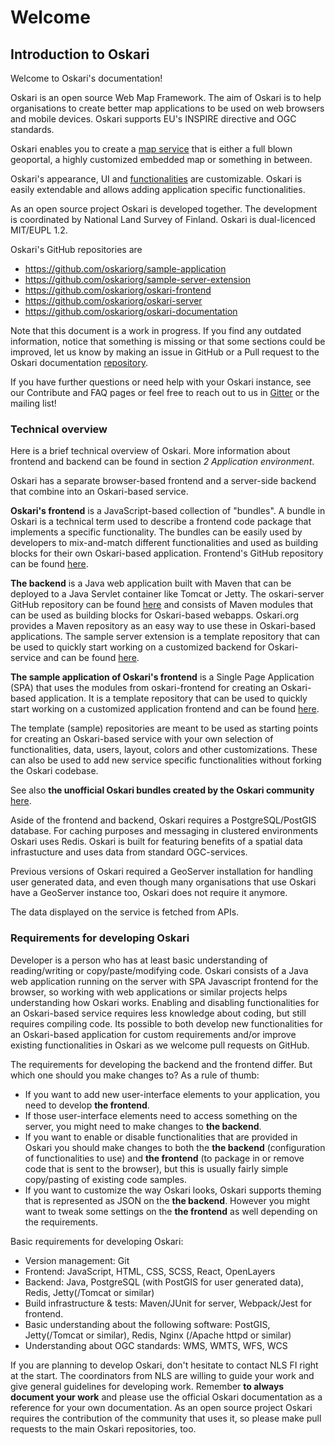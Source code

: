 # Welcome

## Introduction to Oskari

Welcome to Oskari's documentation!

Oskari is an open source Web Map Framework. The aim of Oskari is to help organisations to create better map applications to be used on web browsers and mobile devices. Oskari supports EU's INSPIRE directive and OGC standards.

Oskari enables you to create a [map service](https://oskari.org/discover/use-cases) that is either a full blown geoportal, a highly customized embedded map or something in between.

Oskari's appearance, UI and [functionalities](https://oskari.org/discover/functionalities) are customizable. Oskari is easily extendable and allows adding application specific functionalities.

As an open source project Oskari is developed together. The development is coordinated by National Land Survey of Finland. Oskari is dual-licenced MIT/EUPL 1.2.

Oskari's GitHub repositories are
-  https://github.com/oskariorg/sample-application
-  https://github.com/oskariorg/sample-server-extension
-  https://github.com/oskariorg/oskari-frontend
-  https://github.com/oskariorg/oskari-server
-  https://github.com/oskariorg/oskari-documentation


Note that this document is a work in progress. If you find any outdated information, notice that something is missing or that some sections could be improved, let us know by making an issue in GitHub or a Pull request to the Oskari documentation [repository](https://github.com/oskariorg/oskari-documentation).

If you have further questions or need help with your Oskari instance, see our Contribute and FAQ pages or feel free to reach out to us in [Gitter](https://gitter.im/oskariorg/chat) or the mailing list!

### Technical overview

Here is a brief technical overview of Oskari. More information about frontend and backend can be found in section _2 Application environment_.

Oskari has a separate browser-based frontend and a server-side backend that combine into an Oskari-based service.

**Oskari's frontend** is a JavaScript-based collection of "bundles". A bundle in Oskari is a technical term used to describe a frontend code package that implements a specific functionality. The bundles can be easily used by developers to mix-and-match different functionalities and used as building blocks for their own Oskari-based application. Frontend's GitHub repository can be found [here](https://github.com/oskariorg/oskari-frontend).

**The backend** is a Java web application built with Maven that can be deployed to a Java Servlet container like Tomcat or Jetty. The oskari-server GitHub repository can be found [here](https://github.com/oskariorg/oskari-server) and consists of Maven modules that can be used as building blocks for Oskari-based webapps. Oskari.org provides a Maven repository as an easy way to use these in Oskari-based applications. The sample server extension is a template repository that can be used to quickly start working on a customized backend for Oskari-service and can be found [here](https://github.com/oskariorg/sample-server-extension).

 **The sample application of Oskari's frontend** is a Single Page Application (SPA) that uses the modules from oskari-frontend for creating an Oskari-based application. It is a template repository that can be used to quickly start working on a customized application frontend and can be found [here](https://github.com/oskariorg/sample-application).

The template (sample) repositories are meant to be used as starting points for creating an Oskari-based service with your own selection of functionalities, data, users, layout, colors and other customizations. These can also be used to add new service specific functionalities without forking the Oskari codebase.

See also **the unofficial Oskari bundles created by the Oskari community** [here](https://github.com/oskariorg/oskari-frontend-contrib).

Aside of the frontend and backend, Oskari requires a PostgreSQL/PostGIS database. For caching purposes and messaging in clustered environments Oskari uses Redis. Oskari is built for featuring benefits of a spatial data infrastucture and uses data from standard OGC-services.

Previous versions of Oskari required a GeoServer installation for handling user generated data, and even though many organisations that use Oskari have a GeoServer instance too, Oskari does not require it anymore.

The data displayed on the service is fetched from APIs.

### Requirements for developing Oskari

Developer is a person who has at least basic understanding of reading/writing or copy/paste/modifying code. Oskari consists of a Java web application running on the server with SPA Javascript frontend for the browser, so working with web applications or similar projects helps understanding how Oskari works. Enabling and disabling functionalities for an Oskari-based service requires less knowledge about coding, but still requires compiling code. Its possible to both develop new functionalities for an Oskari-based application for custom requirements and/or improve existing functionalities in Oskari as we welcome pull requests on GitHub.

The requirements for developing the backend and the frontend differ. But which one should you make changes to? As a rule of thumb:
- If you want to add new user-interface elements to your application, you need to develop **the frontend**.
- If those user-interface elements need to access something on the server, you might need to make changes to **the backend**.
- If you want to enable or disable functionalities that are provided in Oskari you should make changes to both the **the backend** (configuration of functionalities to use) and **the frontend** (to package in or remove code that is sent to the browser), but this is usually fairly simple copy/pasting of existing code samples.
- If you want to customize the way Oskari looks, Oskari supports theming that is represented as JSON on the **the backend**. However you might want to tweak some settings on the **the frontend** as well depending on the requirements.

Basic requirements for developing Oskari:

- Version management: Git
- Frontend: JavaScript, HTML, CSS, SCSS, React, OpenLayers
- Backend: Java, PostgreSQL (with PostGIS for user generated data), Redis, Jetty(/Tomcat or similar)
- Build infrastructure & tests: Maven/JUnit for server, Webpack/Jest for frontend.
- Basic understanding about the following software: PostGIS, Jetty(/Tomcat or similar), Redis, Nginx (/Apache httpd or similar)
- Understanding about OGC standards: WMS, WMTS, WFS, WCS

If you are planning to develop Oskari, don't hesitate to contact NLS FI right at the start. The coordinators from NLS are willing to guide your work and give general guidelines for developing work. Remember **to always document your work** and please use the official Oskari documentation as a reference for your own documentation. As an open source project Oskari requires the contribution of the community that uses it, so please make pull requests to the main Oskari repositories, too.